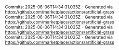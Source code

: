 Commits: 2025-06-06T14:34:31.035Z - Generated via https://github.com/marketplace/actions/artificial-grass
<br>
Commits: 2025-06-06T14:34:31.035Z - Generated via https://github.com/marketplace/actions/artificial-grass
<br>
Commits: 2025-06-06T14:34:31.035Z - Generated via https://github.com/marketplace/actions/artificial-grass
<br>
Commits: 2025-06-06T14:34:31.035Z - Generated via https://github.com/marketplace/actions/artificial-grass
<br>
